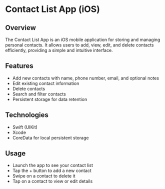 # Contact List App (iOS)

## Overview
The Contact List App is an iOS mobile application for storing and managing personal contacts. It allows users to add, view, edit, and delete contacts efficiently, providing a simple and intuitive interface.

## Features
- Add new contacts with name, phone number, email, and optional notes
- Edit existing contact information
- Delete contacts
- Search and filter contacts
- Persistent storage for data retention

## Technologies 
- Swift (UIKit)
- Xcode
- CoreData for local persistent storage

## Usage
- Launch the app to see your contact list
- Tap the + button to add a new contact
- Swipe on a contact to delete it
- Tap on a contact to view or edit details
